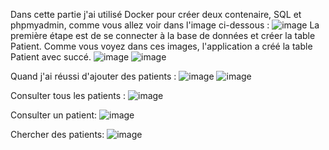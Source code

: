 Dans cette partie j'ai utilisé Docker pour créer deux contenaire, SQL et phpmyadmin, comme vous allez voir dans l'image ci-dessous :
![image](https://github.com/user-attachments/assets/985d1fec-d659-486c-ac6c-77928e5b230d)
La première étape est de se connecter à la base de données et créer la table Patient.
Comme vous voyez dans ces images, l'application a créé la table Patient avec succé. ![image](https://github.com/user-attachments/assets/0e90f9d7-9daa-4665-894e-96f1f4b79448) 
![image](https://github.com/user-attachments/assets/151aadcf-f0d8-4c7d-9e41-611616fe0a31)

Quand j'ai réussi d'ajouter des patients : 
![image](https://github.com/user-attachments/assets/1ecde0b2-8dd4-433a-bdbc-c7c4d8ddc6f6)
![image](https://github.com/user-attachments/assets/c9309aba-dfa6-487c-8b3a-5e4de8bac05b)


Consulter tous les patients : 
![image](https://github.com/user-attachments/assets/a7f19a12-4cb5-4819-a256-02e353137fcb)

Consulter un patient:
![image](https://github.com/user-attachments/assets/3bc1c4a3-5bf5-47e2-97e5-145d22b04ddd)

 Chercher des patients:
![image](https://github.com/user-attachments/assets/c263796f-10b3-46d1-8fbb-21bc4d10b8be)
